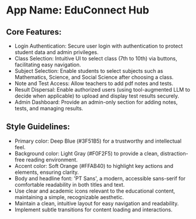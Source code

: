 # **App Name**: EduConnect Hub

## Core Features:

- Login Authentication: Secure user login with authentication to protect student data and admin privileges.
- Class Selection: Intuitive UI to select class (7th to 10th) via buttons, facilitating easy navigation.
- Subject Selection: Enable students to select subjects such as Mathematics, Science, and Social Science after choosing a class.
- Note and Test Access: Allow teachers to add pdf notes and tests.
- Result Dispersal: Enable authorized users (using tool-augmented LLM to decide when applicable) to upload and display test results securely.
- Admin Dashboard: Provide an admin-only section for adding notes, tests, and managing results.

## Style Guidelines:

- Primary color: Deep Blue (#3F51B5) for a trustworthy and intellectual feel.
- Background color: Light Gray (#F0F2F5) to provide a clean, distraction-free reading environment.
- Accent color: Soft Orange (#FFAB40) to highlight key actions and elements, ensuring clarity.
- Body and headline font: 'PT Sans', a modern, accessible sans-serif for comfortable readability in both titles and text.
- Use clear and academic icons relevant to the educational content, maintaining a simple, recognizable aesthetic.
- Maintain a clean, intuitive layout for easy navigation and readability.
- Implement subtle transitions for content loading and interactions.